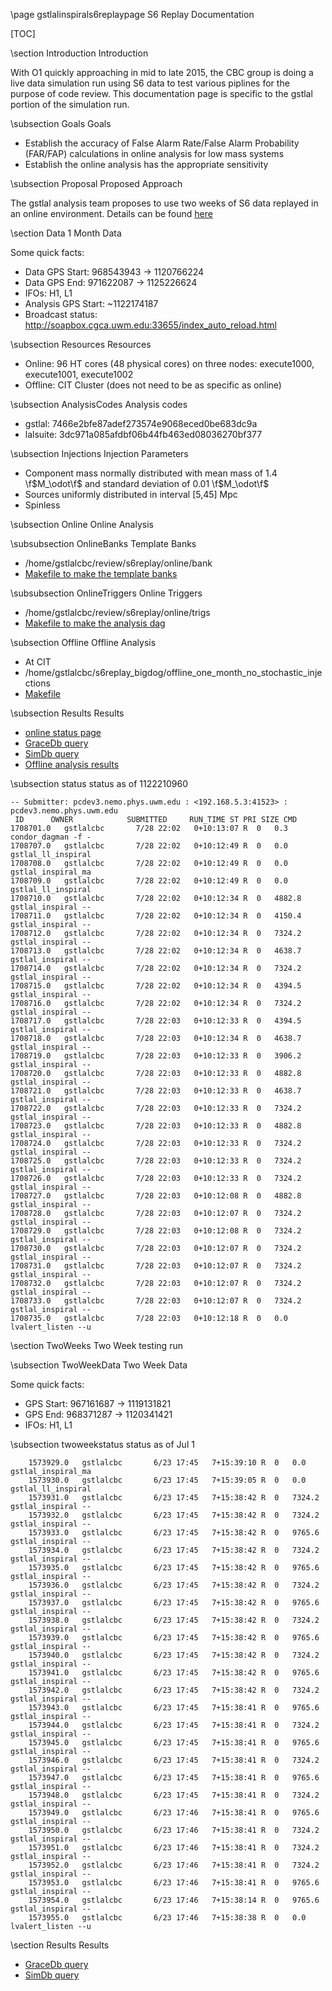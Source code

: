 \page gstlalinspirals6replaypage S6 Replay Documentation

[TOC]

\section Introduction Introduction

With O1 quickly approaching in mid to late 2015, the CBC group is doing a live
data simulation run using S6 data to test various piplines for the purpose of
code review.  This documentation page is specific to the gstlal portion of the
simulation run.  

\subsection Goals Goals

 - Establish the accuracy of False Alarm Rate/False Alarm Probability (FAR/FAP) calculations in online analysis for low mass systems
 - Establish the online analysis has the appropriate sensitivity

\subsection Proposal Proposed Approach

The gstlal analysis team proposes to use two weeks of S6 data replayed in an
online environment.  Details can be found
<a href="https://www.lsc-group.phys.uwm.edu/ligovirgo/cbcnote/S6VSR3ReplayMDC/140812103550GeneralData%20broadcasting">here</a>

\section Data 1 Month Data

Some quick facts:

 - Data GPS Start: 968543943 -> 1120766224
 - Data GPS End:   971622087 -> 1125226624
 - IFOs: H1, L1
 - Analysis GPS Start: ~1122174187
 - Broadcast status: http://soapbox.cgca.uwm.edu:33655/index_auto_reload.html


\subsection Resources Resources

 - Online: 96 HT cores (48 physical cores) on three nodes: execute1000, execute1001, execute1002
 - Offline: CIT Cluster (does not need to be as specific as online)


\subsection AnalysisCodes Analysis codes

 - gstlal: 7466e2bfe87adef273574e9068eced0be683dc9a
 - lalsuite: 3dc971a085afdbf06b44fb463ed08036270bf377

\subsection Injections Injection Parameters

 - Component mass normally distributed with mean mass of 1.4 \f$M_\odot\f$ and standard deviation of 0.01 \f$M_\odot\f$
 - Sources uniformly distributed in interval [5,45] Mpc
 - Spinless

\subsection Online Online Analysis

\subsubsection OnlineBanks Template Banks

 - /home/gstlalcbc/review/s6replay/online/bank
 - <a href=https://ligo-vcs.phys.uwm.edu/cgit/gstlal/tree/gstlal-inspiral/share/Makefile.s6_replay_bank>Makefile to make the template banks</a>

\subsubsection OnlineTriggers Online Triggers

 - /home/gstlalcbc/review/s6replay/online/trigs
 - <a href=https://ligo-vcs.phys.uwm.edu/cgit/gstlal/tree/gstlal-inspiral/share/Makefile.s6_replay_online>Makefile to make the analysis dag</a>

\subsection Offline Offline Analysis

 - At CIT
 - /home/gstlalcbc/s6replay_bigdog/offline_one_month_no_stochastic_injections
 - <a href=https://ligo-vcs.phys.uwm.edu/cgit/gstlal/tree/gstlal-inspiral/share/Makefile.s6_replay> Makefile </a>

\subsection Results Results

 - <a href=https://ldas-jobs.cgca.uwm.edu/~gstlalcbc/cgi-bin/gstlalcbcsummary> online status page </a>
 - <a href="https://gracedb.ligo.org/events/search/?query=test%20gstlal%20lowmass%201122174187..1124174187">GraceDb query</a>
 - <a href="https://simdb.cgca.uwm.edu/events/search/?query=cbc%20gstlal%20replaylowmassinj%201122174187..1124174187">SimDb query</a>
 - <a href="https://ldas-jobs.ligo.caltech.edu/~gstlalcbc/offline_s6_replay_1monrun/">Offline analysis results</a>


\subsection status status as of 1122210960 

	-- Submitter: pcdev3.nemo.phys.uwm.edu : <192.168.5.3:41523> : pcdev3.nemo.phys.uwm.edu
	 ID      OWNER            SUBMITTED     RUN_TIME ST PRI SIZE CMD               
	1708701.0   gstlalcbc       7/28 22:02   0+10:13:07 R  0   0.3  condor_dagman -f -
	1708707.0   gstlalcbc       7/28 22:02   0+10:12:49 R  0   0.0  gstlal_ll_inspiral
	1708708.0   gstlalcbc       7/28 22:02   0+10:12:49 R  0   0.0  gstlal_inspiral_ma
	1708709.0   gstlalcbc       7/28 22:02   0+10:12:49 R  0   0.0  gstlal_ll_inspiral
	1708710.0   gstlalcbc       7/28 22:02   0+10:12:34 R  0   4882.8 gstlal_inspiral --
	1708711.0   gstlalcbc       7/28 22:02   0+10:12:34 R  0   4150.4 gstlal_inspiral --
	1708712.0   gstlalcbc       7/28 22:02   0+10:12:34 R  0   7324.2 gstlal_inspiral --
	1708713.0   gstlalcbc       7/28 22:02   0+10:12:34 R  0   4638.7 gstlal_inspiral --
	1708714.0   gstlalcbc       7/28 22:02   0+10:12:34 R  0   7324.2 gstlal_inspiral --
	1708715.0   gstlalcbc       7/28 22:02   0+10:12:34 R  0   4394.5 gstlal_inspiral --
	1708716.0   gstlalcbc       7/28 22:02   0+10:12:34 R  0   7324.2 gstlal_inspiral --
	1708717.0   gstlalcbc       7/28 22:03   0+10:12:33 R  0   4394.5 gstlal_inspiral --
	1708718.0   gstlalcbc       7/28 22:03   0+10:12:34 R  0   4638.7 gstlal_inspiral --
	1708719.0   gstlalcbc       7/28 22:03   0+10:12:33 R  0   3906.2 gstlal_inspiral --
	1708720.0   gstlalcbc       7/28 22:03   0+10:12:33 R  0   4882.8 gstlal_inspiral --
	1708721.0   gstlalcbc       7/28 22:03   0+10:12:33 R  0   4638.7 gstlal_inspiral --
	1708722.0   gstlalcbc       7/28 22:03   0+10:12:33 R  0   7324.2 gstlal_inspiral --
	1708723.0   gstlalcbc       7/28 22:03   0+10:12:33 R  0   4882.8 gstlal_inspiral --
	1708724.0   gstlalcbc       7/28 22:03   0+10:12:33 R  0   7324.2 gstlal_inspiral --
	1708725.0   gstlalcbc       7/28 22:03   0+10:12:33 R  0   7324.2 gstlal_inspiral --
	1708726.0   gstlalcbc       7/28 22:03   0+10:12:33 R  0   7324.2 gstlal_inspiral --
	1708727.0   gstlalcbc       7/28 22:03   0+10:12:08 R  0   4882.8 gstlal_inspiral --
	1708728.0   gstlalcbc       7/28 22:03   0+10:12:07 R  0   7324.2 gstlal_inspiral --
	1708729.0   gstlalcbc       7/28 22:03   0+10:12:08 R  0   7324.2 gstlal_inspiral --
	1708730.0   gstlalcbc       7/28 22:03   0+10:12:07 R  0   7324.2 gstlal_inspiral --
	1708731.0   gstlalcbc       7/28 22:03   0+10:12:07 R  0   7324.2 gstlal_inspiral --
	1708732.0   gstlalcbc       7/28 22:03   0+10:12:07 R  0   7324.2 gstlal_inspiral --
	1708733.0   gstlalcbc       7/28 22:03   0+10:12:07 R  0   7324.2 gstlal_inspiral --
	1708735.0   gstlalcbc       7/28 22:03   0+10:12:18 R  0   0.0  lvalert_listen --u


\section TwoWeeks Two Week testing run


\subsection TwoWeekData Two Week Data

Some quick facts:

 - GPS Start: 967161687 -> 1119131821
 - GPS End:   968371287 -> 1120341421
 - IFOs: H1, L1


\subsection twoweekstatus status as of Jul 1

		1573929.0   gstlalcbc       6/23 17:45   7+15:39:10 R  0   0.0  gstlal_inspiral_ma
		1573930.0   gstlalcbc       6/23 17:45   7+15:39:05 R  0   0.0  gstlal_ll_inspiral
		1573931.0   gstlalcbc       6/23 17:45   7+15:38:42 R  0   7324.2 gstlal_inspiral --
		1573932.0   gstlalcbc       6/23 17:45   7+15:38:42 R  0   7324.2 gstlal_inspiral --
		1573933.0   gstlalcbc       6/23 17:45   7+15:38:42 R  0   9765.6 gstlal_inspiral --
		1573934.0   gstlalcbc       6/23 17:45   7+15:38:42 R  0   7324.2 gstlal_inspiral --
		1573935.0   gstlalcbc       6/23 17:45   7+15:38:42 R  0   9765.6 gstlal_inspiral --
		1573936.0   gstlalcbc       6/23 17:45   7+15:38:42 R  0   7324.2 gstlal_inspiral --
		1573937.0   gstlalcbc       6/23 17:45   7+15:38:42 R  0   9765.6 gstlal_inspiral --
		1573938.0   gstlalcbc       6/23 17:45   7+15:38:42 R  0   7324.2 gstlal_inspiral --
		1573939.0   gstlalcbc       6/23 17:45   7+15:38:42 R  0   9765.6 gstlal_inspiral --
		1573940.0   gstlalcbc       6/23 17:45   7+15:38:42 R  0   7324.2 gstlal_inspiral --
		1573941.0   gstlalcbc       6/23 17:45   7+15:38:42 R  0   9765.6 gstlal_inspiral --
		1573942.0   gstlalcbc       6/23 17:45   7+15:38:42 R  0   7324.2 gstlal_inspiral --
		1573943.0   gstlalcbc       6/23 17:45   7+15:38:41 R  0   9765.6 gstlal_inspiral --
		1573944.0   gstlalcbc       6/23 17:45   7+15:38:41 R  0   7324.2 gstlal_inspiral --
		1573945.0   gstlalcbc       6/23 17:45   7+15:38:41 R  0   9765.6 gstlal_inspiral --
		1573946.0   gstlalcbc       6/23 17:45   7+15:38:41 R  0   7324.2 gstlal_inspiral --
		1573947.0   gstlalcbc       6/23 17:45   7+15:38:41 R  0   9765.6 gstlal_inspiral --
		1573948.0   gstlalcbc       6/23 17:45   7+15:38:41 R  0   7324.2 gstlal_inspiral --
		1573949.0   gstlalcbc       6/23 17:46   7+15:38:41 R  0   9765.6 gstlal_inspiral --
		1573950.0   gstlalcbc       6/23 17:46   7+15:38:41 R  0   7324.2 gstlal_inspiral --
		1573951.0   gstlalcbc       6/23 17:46   7+15:38:41 R  0   7324.2 gstlal_inspiral --
		1573952.0   gstlalcbc       6/23 17:46   7+15:38:41 R  0   7324.2 gstlal_inspiral --
		1573953.0   gstlalcbc       6/23 17:46   7+15:38:41 R  0   9765.6 gstlal_inspiral --
		1573954.0   gstlalcbc       6/23 17:46   7+15:38:14 R  0   9765.6 gstlal_inspiral --
		1573955.0   gstlalcbc       6/23 17:46   7+15:38:38 R  0   0.0  lvalert_listen --u


\section Results Results

 - <a href="https://gracedb.ligo.org/events/search/?query=test%20gstlal%20lowmass%201119131821..1120341421">GraceDb query</a>
 - <a href="https://simdb.phys.uwm.edu/events/search/?query=cbc%20gstlal%20replaylowmassinj%201119131821..1120341421">SimDb query</a>
